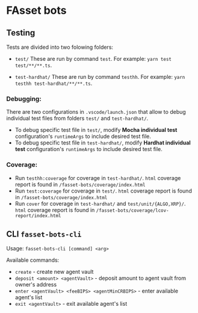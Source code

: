 # FAsset bots

## Testing

Tests are divided into two folowing folders:

* `test/` These are run by command `test`.
For example: `yarn test test/**/**.ts`.

* `test-hardhat/` These are run by command `testhh`.
For example: `yarn testhh test-hardhat/**/**.ts`.

### Debugging:
There are two configurations in `.vscode/launch.json` that allow to debug individual test files from folders `test/` and `test-hardhat/`.

*  To debug specific test file in `test/`, modify **Mocha individual test** configuration's `runtimeArgs` to include desired test file.
*  To debug specific test file in `test-hardhat/`, modify **Hardhat individual test** configuration's `runtimeArgs` to include desired test file.


### Coverage:

* Run `testhh:coverage` for coverage in `test-hardhat/`. `html` coverage report is found in `/fasset-bots/coverage/index.html`
* Run `test:coverage` for coverage in `test/`. `html` coverage report is found in `/fasset-bots/coverage/index.html`
* Run `cover` for coverage in `test-hardhat/` and `test/unit/{ALGO,XRP}/`. `html` coverage report is found in `/fasset-bots/coverage/lcov-report/index.html`

## CLI `fasset-bots-cli`

Usage: `fasset-bots-cli [command] <arg>`

Available commands: 

* `create` - create new agent vault
* `deposit <amount> <agentVault>` - deposit amount to agent vault from owner's address
* `enter <agentVault> <feeBIPS> <agentMinCRBIPS>` - enter available agent's list
* `exit <agentVault>` - exit available agent's list 

